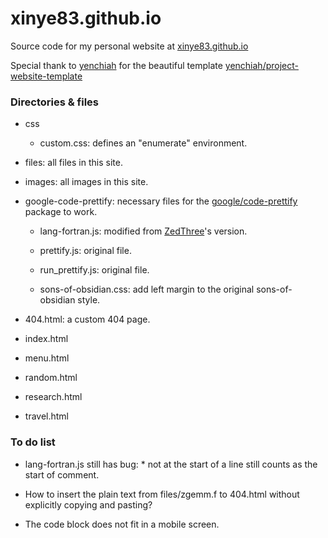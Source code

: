 # xinye83.github.io
 Source code for my personal website at [xinye83.github.io](https://xinye83.github.io/ "xinye83.github.io")

 Special thank to [yenchiah](https://github.com/yenchiah "yenchiah") for the beautiful template [yenchiah/project-website-template](https://github.com/yenchiah/project-website-template "yenchiah/project-website-template")

### Directories & files

- css

	- custom.css: defines an "enumerate" environment.

- files: all files in this site.

- images: all images in this site.

- google-code-prettify: necessary files for the [google/code-prettify](https://github.com/google/code-prettify "google/code-prettify") package to work.

	- lang-fortran.js: modified from [ZedThree](https://github.com/ZedThree "ZedThree")'s version.

	- prettify.js: original file.

	- run_prettify.js: original file.

	- sons-of-obsidian.css: add left margin to the original sons-of-obsidian style.

- 404.html: a custom 404 page.

- index.html

- menu.html

- random.html

- research.html

- travel.html

### To do list

- lang-fortran.js still has bug: \* not at the start of a line still counts as the start of comment.

- How to insert the plain text from files/zgemm.f to 404.html without explicitly copying and pasting?

- The code block does not fit in a mobile screen.